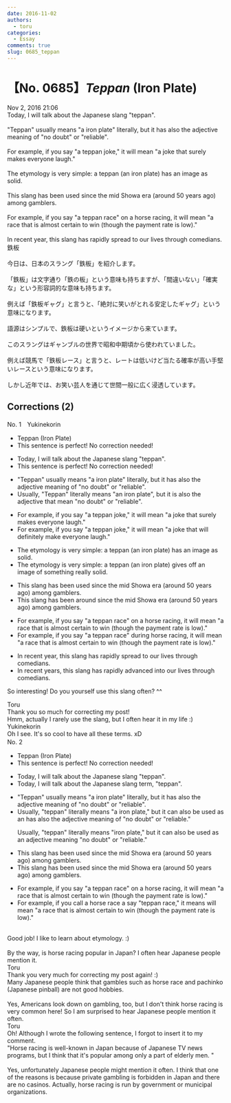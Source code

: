 ```yaml
---
date: 2016-11-02
authors:
  - toru
categories:
  - Essay
comments: true
slug: 0685_teppan
---
```


# 【No. 0685】<strong><em>Teppan</strong></em> (Iron Plate)
<div class="date">Nov 2, 2016 21:06</div>
<div id="post"><div id="body_show_ori">
Today, I will talk about the Japanese slang "teppan".<br/><br/>"Teppan" usually means "a iron plate" literally, but it has also the adjective meaning of "no doubt" or "reliable".<br/><br/>For example, if you say "a teppan joke," it will mean "a joke that surely makes everyone laugh."<br/><br/>The etymology is very simple: a teppan (an iron plate) has an image as solid.<br/><br/>This slang has been used since the mid Showa era (around 50 years ago) among gamblers.<br/><br/>For example, if you say "a teppan race" on a horse racing, it will mean "a race that is almost certain to win (though the payment rate is low)."<br/><br/>In recent year, this slang has rapidly spread to our lives through comedians.
</div></div>

<!-- more -->

<div id="post_ja"><div id="body_show_mo">
鉄板<br/><br/>今日は、日本のスラング「鉄板」を紹介します。<br/><br/>「鉄板」は文字通り「鉄の板」という意味も持ちますが、「間違いない」「確実な」という形容詞的な意味も持ちます。<br/><br/>例えば「鉄板ギャグ」と言うと、「絶対に笑いがとれる安定したギャグ」という意味になります。<br/><br/>語源はシンプルで、鉄板は硬いというイメージから来ています。<br/><br/>このスラングはギャンブルの世界で昭和中期頃から使われていました。<br/><br/>例えば競馬で「鉄板レース」と言うと、レートは低いけど当たる確率が高い手堅いレースという意味になります。<br/><br/>しかし近年では、お笑い芸人を通じて世間一般に広く浸透しています。
</div></div>

## Corrections (2)
<div id="block"><div class="first_name"> No. 1　<span class="just_name">Yukinekorin</span></div><div id="block2">
<ul class="correction_field">
<li class="incorrect">Teppan (Iron Plate)</li>
<li class="corrected perfect">This sentence is perfect! No correction needed!</li>
</ul>
<ul class="correction_field">
<li class="incorrect">Today, I will talk about the Japanese slang "teppan".</li>
<li class="corrected perfect">This sentence is perfect! No correction needed!</li>
</ul>
<ul class="correction_field">
<li class="incorrect">"Teppan" usually means "a iron plate" literally, but it has also the adjective meaning of "no doubt" or "reliable".</li>
<li class="corrected correct">
<span class="f_blue">Usually, </span>"Teppan" <span class="f_blue">literally </span>means "<span class="f_blue">an</span> iron plate", but it <span class="f_blue">is also</span> the adjective <span class="f_blue">that mean </span>"no doubt" or "reliable".
</li>
</ul>
<ul class="correction_field">
<li class="incorrect">For example, if you say "a teppan joke," it will mean "a joke that surely makes everyone laugh."</li>
<li class="corrected correct">
For example, if you say "a teppan joke," it will mean "a joke that <span class="f_blue">will definitely make </span>everyone laugh."
</li>
</ul>
<ul class="correction_field">
<li class="incorrect">The etymology is very simple: a teppan (an iron plate) has an image as solid.</li>
<li class="corrected correct">
The etymology is very simple: a teppan (an iron plate) <span class="f_blue">gives off an image of something really solid.</span>
</li>
</ul>
<ul class="correction_field">
<li class="incorrect">This slang has been used since the mid Showa era (around 50 years ago) among gamblers.</li>
<li class="corrected correct">
This slang has been <span class="f_blue">around </span>since the mid Showa era (around 50 years ago) among gamblers.
</li>
</ul>
<ul class="correction_field">
<li class="incorrect">For example, if you say "a teppan race" on a horse racing, it will mean "a race that is almost certain to win (though the payment rate is low)."</li>
<li class="corrected correct">
For example, if you say "a teppan race" <span class="f_blue">during </span>horse racing, it will mean "a race that is almost certain to win (though the payment rate is low)."
</li>
</ul>
<ul class="correction_field">
<li class="incorrect">In recent year, this slang has rapidly spread to our lives through comedians.</li>
<li class="corrected correct">
In recent <span class="f_blue">years</span>, this slang has rapidly <span class="f_blue">advanced into </span>our lives through comedians.
</li>
</ul>
<p class="comment_small">
 So interesting! Do you yourself use this slang often? ^^
</p>

</div><div class="name"><span class="just_name">Toru</span><br>
Thank you so much for correcting my post!<br/>Hmm, actually I rarely use the slang, but I often hear it in my life :)
</div>
<div class="name"><span class="just_name">Yukinekorin</span><br>
Oh I see. It's so cool to have all these terms. xD
</div>
</div>
<div id="block"><div class="first_name"> No. 2　<span class="just_name"></span></div><div id="block2">
<ul class="correction_field">
<li class="incorrect">Teppan (Iron Plate)</li>
<li class="corrected perfect">This sentence is perfect! No correction needed!</li>
</ul>
<ul class="correction_field">
<li class="incorrect">Today, I will talk about the Japanese slang "teppan".</li>
<li class="corrected correct">
Today, I will talk about the Japanese slang <span class="f_blue">term,</span> "teppan".
</li>
</ul>
<ul class="correction_field">
<li class="incorrect">"Teppan" usually means "a iron plate" literally, but it has also the adjective meaning of "no doubt" or "reliable".</li>
<li class="corrected correct">
<span class="f_blue">Usually</span>, "<span class="f_blue">t</span>eppan" <span class="f_blue">literally</span> means "<span class="sline">a </span>iron plate<span class="f_blue">,</span>" but it <span class="f_blue">can also be used as an</span> <span class="sline">has also the</span> adjective meaning <span class="sline">of</span> "no doubt" or "reliable<span class="f_blue">.</span>"
<p class="correction_comment">Usually, "teppan" literally means "iron plate," but it can also be used as an adjective meaning "no doubt" or "reliable."</p>
</li>
</ul>
<ul class="correction_field">
<li class="incorrect">This slang has been used since the mid Showa era (around 50 years ago) among gamblers.</li>
<li class="corrected correct">
This slang has been used since the mid Showa era (around 50 years ago) among gamblers.
</li>
</ul>
<ul class="correction_field">
<li class="incorrect">For example, if you say "a teppan race" on a horse racing, it will mean "a race that is almost certain to win (though the payment rate is low)."</li>
<li class="corrected correct">
For example, if you <span class="f_blue">call a horse race a</span> <span class="sline">say</span> "teppan race," it <span class="f_blue">means</span> <span class="sline">will mean</span> "a race that is almost certain to win (though the payment rate is low)."
</li>
</ul>
</div><div class="name"><span class="just_name"></span><br>
Good job! I like to learn about etymology. :)<br/><br/>By the way, is horse racing popular in Japan? I often hear Japanese people mention it.
</div>
<div class="name"><span class="just_name">Toru</span><br>
Thank you very much for correcting my post again! :)<br/>Many Japanese people think that gambles such as horse race and pachinko (Japanese pinball) are not good hobbies.
</div>
<div class="name"><span class="just_name"></span><br>
Yes, Americans look down on gambling, too, but I don't think horse racing is very common here! So I am surprised to hear Japanese people mention it often.
</div>
<div class="name"><span class="just_name">Toru</span><br>
Oh! Although I wrote the following sentence, I forgot to insert it to my comment.<br/>"Horse racing is well-known in Japan because of Japanese TV news programs, but I think that it's popular among only a part of elderly men. "<br/><br/>Yes, unfortunately Japanese people might mention it often. I think that one of the reasons is because private gambling is forbidden in Japan and there are no casinos. Actually, horse racing is run by government or municipal organizations.
</div>
</div>
